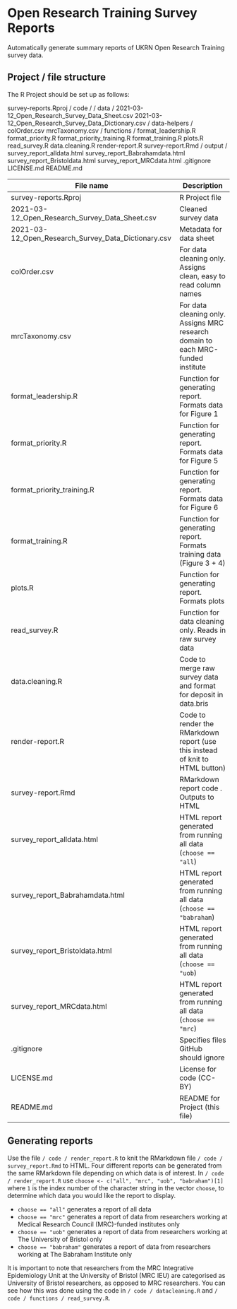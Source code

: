 # Open Research Training Survey Reports
Automatically generate summary reports of UKRN Open Research Training survey data.

## Project / file structure
The R Project should be set up as follows:

survey-reports.Rproj
    / code /
        / data /
            2021-03-12_Open_Research_Survey_Data_Sheet.csv
            2021-03-12_Open_Research_Survey_Data_Dictionary.csv
        / data-helpers /
            colOrder.csv
            mrcTaxonomy.csv
        / functions /
            format_leadership.R
            format_priority.R
            format_priority_training.R
            format_training.R
            plots.R
            read_survey.R
        data.cleaning.R
        render-report.R
        survey-report.Rmd
    / output /
        survey_report_alldata.html
        survey_report_Babrahamdata.html
        survey_report_Bristoldata.html
        survey_report_MRCdata.html
.gitignore
LICENSE.md
README.md

| File name                                           | Description                                                                      |
| --------------------------------------------------- | -------------------------------------------------------------------------------- |
| survey-reports.Rproj                                | R Project file                                                                   |
| 2021-03-12_Open_Research_Survey_Data_Sheet.csv      | Cleaned survey data                                                              |
| 2021-03-12_Open_Research_Survey_Data_Dictionary.csv | Metadata for data sheet                                                          |
| colOrder.csv                                        | For data cleaning only. Assigns clean, easy to read column names                 |
| mrcTaxonomy.csv                                     | For data cleaning only. Assigns MRC research domain to each MRC-funded institute |
| format_leadership.R                                 | Function for generating report. Formats data for Figure 1                        |
| format_priority.R                                   | Function for generating report. Formats data for Figure 5                        |
| format_priority_training.R                          | Function for generating report. Formats data for Figure 6                        |
| format_training.R                                   | Function for generating report. Formats training data (Figure 3 + 4)             |
| plots.R                                             | Function for generating report. Formats plots                                    |
| read_survey.R                                       | Function for data cleaning only. Reads in raw survey data                        |
| data.cleaning.R                                     | Code to merge raw survey data and format for deposit in data.bris                |
| render-report.R                                     | Code to render the RMarkdown report (use this instead of knit to HTML button)    |
| survey-report.Rmd                                   | RMarkdown report code  . Outputs to HTML                                         |
| survey_report_alldata.html                          | HTML report generated from running all data (`choose == "all`)                   |
| survey_report_Babrahamdata.html                     | HTML report generated from running all data (`choose == "babraham`)              |
| survey_report_Bristoldata.html                      | HTML report generated from running all data (`choose == "uob`)                   |
| survey_report_MRCdata.html                          | HTML report generated from running all data (`choose == "mrc`)                   |
| .gitignore                                          | Specifies files GitHub should ignore                                             |
| LICENSE.md                                          | License for code (CC-BY)                                                         |
| README.md                                           | README for Project (this file)                                                   |

## Generating reports
Use the file `/ code / render_report.R` to knit the RMarkdown file `/ code / survey_report.Rmd` to HTML. Four different reports can be generated from the same RMarkdown file depending on which data is of interest. In `/ code / render_report.R` use `choose <- c("all", "mrc", "uob", "babraham")[1]` where `1` is the index number of the character string in the vector `choose`, to determine which data you would like the report to display.

  * `choose == "all"` generates a report of all data
  * `choose == "mrc"` generates a report of data from researchers working at Medical Research Council (MRC)-funded institutes only
  * `choose == "uob"` generates a report of data from researchers working at The University of Bristol only
  * `choose == "babraham"` generates a report of data from researchers working at The Babraham Institute only
  
It is important to note that researchers from the MRC Integrative Epidemiology Unit at the University of Bristol (MRC IEU) are categorised as University of Bristol researchers, as opposed to MRC researchers. You can see how this was done using the code in `/ code / datacleaning.R` and `/ code / functions / read_survey.R`.
